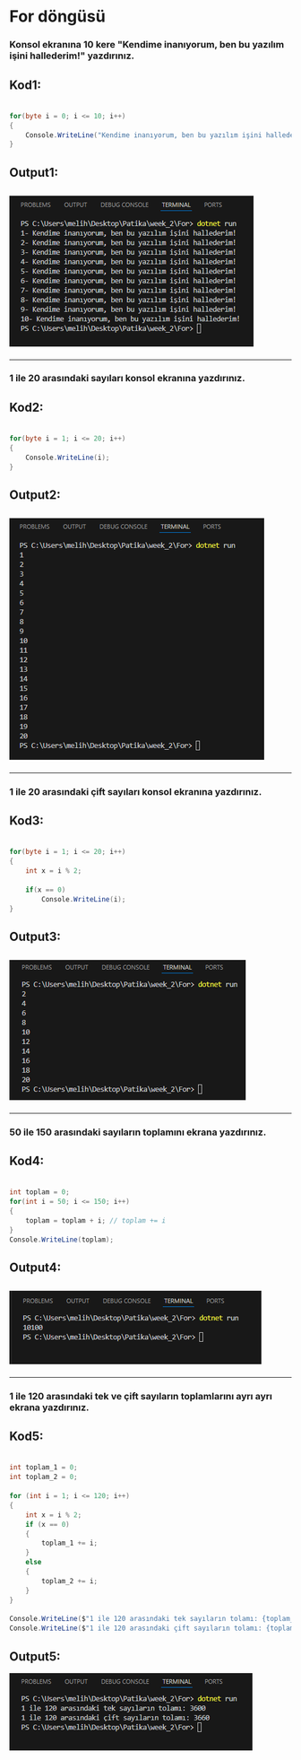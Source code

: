 # For döngüsü

### Konsol ekranına 10 kere "Kendime inanıyorum, ben bu yazılım işini hallederim!" yazdırınız.
## Kod1:
```C#

for(byte i = 0; i <= 10; i++)
{
    Console.WriteLine("Kendime inanıyorum, ben bu yazılım işini hallederim!");
}

```

## Output1:
![](img/code1.png)
---
---


### 1 ile 20 arasındaki sayıları konsol ekranına yazdırınız.
## Kod2:
```C#

for(byte i = 1; i <= 20; i++)
{
    Console.WriteLine(i);
}

```

## Output2:
![](img/code2.png)
---
---


### 1 ile 20 arasındaki çift sayıları konsol ekranına yazdırınız.
## Kod3:
```C#

for(byte i = 1; i <= 20; i++)
{
    int x = i % 2;

    if(x == 0)
        Console.WriteLine(i);
}

```

## Output3:
![](img/code3.png)
---
---


### 50 ile 150 arasındaki sayıların toplamını ekrana yazdırınız.
## Kod4:
```C#

int toplam = 0;
for(int i = 50; i <= 150; i++)
{
    toplam = toplam + i; // toplam += i
}
Console.WriteLine(toplam);

```

## Output4:
![](img/code4.png)
---
---



### 1 ile 120 arasındaki tek ve çift sayıların toplamlarını ayrı ayrı ekrana yazdırınız.
## Kod5:
```C#

int toplam_1 = 0; 
int toplam_2 = 0;

for (int i = 1; i <= 120; i++)
{
    int x = i % 2;
    if (x == 0)
    {
        toplam_1 += i;
    }
    else
    {
        toplam_2 += i;
    }
}

Console.WriteLine($"1 ile 120 arasındaki tek sayıların tolamı: {toplam_2}");
Console.WriteLine($"1 ile 120 arasındaki çift sayıların tolamı: {toplam_1}");

```

## Output5:
![](img/code5.png)
